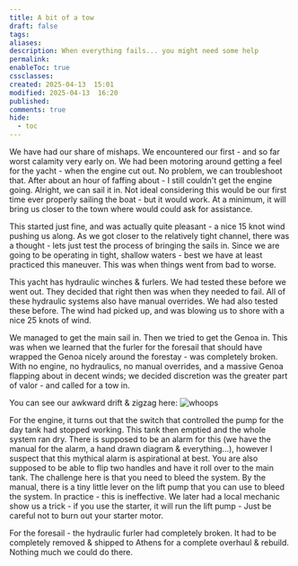 ```yaml
---
title: A bit of a tow
draft: false
tags: 
aliases: 
description: When everything fails... you might need some help
permalink: 
enableToc: true
cssclasses: 
created: 2025-04-13  15:01
modified: 2025-04-13  16:20
published: 
comments: true
hide:
  - toc
---
```

We have had our share of mishaps. We encountered our first - and so far worst calamity very early on. We had been motoring around getting a feel for the yacht - when the engine cut out. No problem, we can troubleshoot that. After about an hour of faffing about - I still couldn't get the engine going. Alright, we can sail it in. Not ideal considering this would be our first time ever properly sailing the boat - but it would work. At a minimum, it will bring us closer to the town where would could ask for assistance. 

This started just fine, and was actually quite pleasant - a nice 15 knot wind pushing us along. As we got closer to the relatively tight channel, there was a thought - lets just test the process of bringing the sails in. Since we are going to be operating in tight, shallow waters - best we have at least practiced this maneuver. This was when things went from bad to worse. 

This yacht has hydraulic winches & furlers. We had tested these before we went out. They decided that right then was when they needed to fail. All of these hydraulic systems also have manual overrides. We had also tested these before. The wind had picked up, and was blowing us to shore with a nice 25 knots of wind. 

We managed to get the main sail in. Then we tried to get the Genoa in. This was when we learned that the furler for the foresail that should have wrapped the Genoa nicely around the forestay - was completely broken. With no engine, no hydraulics, no manual overrides, and a massive Genoa flapping about in decent winds; we decided discretion was the greater part of valor - and called for a tow in.

You can see our awkward drift & zigzag here:
![whoops](attachments/whoops.jpg)

For the engine, it turns out that the switch that controlled the pump for the day tank had stopped working. This tank then emptied and the whole system ran dry. There is supposed to be an alarm for this (we have the manual for the alarm, a hand drawn diagram & everything...), however I suspect that this mythical alarm is aspirational at best. You are also supposed to be able to flip two handles and have it roll over to the main tank. The challenge here is that you need to bleed the system. By the manual, there is a tiny little lever on the lift pump that you can use to bleed the system. In practice - this is ineffective. We later had a local mechanic show us a trick - if you use the starter, it will run the lift pump - Just be careful not to burn out your starter motor. 

For the foresail - the hydraulic furler had completely broken. It had to be completely removed & shipped to Athens for a complete overhaul & rebuild. Nothing much we could do there. 
